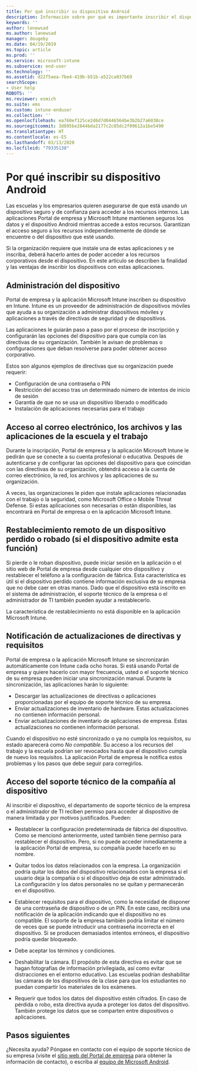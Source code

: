 ```yaml
---
title: Por qué inscribir su dispositivo Android
description: Información sobre por qué es importante inscribir el dispositivo en Intune
keywords: ''
author: lenewsad
ms.author: lanewsad
manager: dougeby
ms.date: 04/19/2019
ms.topic: article
ms.prod: ''
ms.service: microsoft-intune
ms.subservice: end-user
ms.technology: ''
ms.assetid: d22f5aea-7be4-419b-b51b-a522ca037b69
searchScope:
- User help
ROBOTS: ''
ms.reviewer: esmich
ms.suite: ems
ms.custom: intune-enduser
ms.collection: ''
ms.openlocfilehash: ea760ef125ce2d6d7d0446564be3b2b27a6038ce
ms.sourcegitcommit: 3d895be2844bda2177c2c85dc2f09612a1be5490
ms.translationtype: HT
ms.contentlocale: es-ES
ms.lasthandoff: 03/13/2020
ms.locfileid: "79335138"
---
```

# <a name="why-enroll-your-android-device"></a>Por qué inscribir su dispositivo Android  

Las escuelas y los empresarios quieren asegurarse de que está usando un dispositivo seguro y de confianza para acceder a los recursos internos. Las aplicaciones Portal de empresa y Microsoft Intune mantienen seguros los datos y el dispositivo Android mientras accede a estos recursos. Garantizan el acceso seguro a los recursos independientemente de dónde se encuentre o del dispositivo que esté usando. 

Si la organización requiere que instale una de estas aplicaciones y se inscriba, deberá hacerlo antes de poder acceder a los recursos corporativos desde el dispositivo. En este artículo se describen la finalidad y las ventajas de inscribir los dispositivos con estas aplicaciones.  

## <a name="gets-your-device-managed"></a>Administración del dispositivo  
 Portal de empresa y la aplicación Microsoft Intune inscriben su dispositivo en Intune.  Intune es un proveedor de administración de dispositivos móviles que ayuda a su organización a administrar dispositivos móviles y aplicaciones a través de directivas de seguridad y de dispositivos. 

Las aplicaciones le guiarán paso a paso por el proceso de inscripción y configurarán las opciones del dispositivo para que cumpla con las directivas de su organización. También le avisan de problemas o configuraciones que deban resolverse para poder obtener acceso corporativo.  

Estos son algunos ejemplos de directivas que su organización puede requerir:  
* Configuración de una contraseña o PIN
* Restricción del acceso tras un determinado número de intentos de inicio de sesión
* Garantía de que no se usa un dispositivo liberado o modificado
* Instalación de aplicaciones necesarias para el trabajo  

## <a name="gives-you-access-to-work-and-school-apps-work-files-and-email"></a>Acceso al correo electrónico, los archivos y las aplicaciones de la escuela y el trabajo  
Durante la inscripción, Portal de empresa y la aplicación Microsoft Intune le pedirán que se conecte a su cuenta profesional o educativa.  Después de autenticarse y de configurar las opciones del dispositivo para que coincidan con las directivas de su organización, obtendrá acceso a la cuenta de correo electrónico, la red, los archivos y las aplicaciones de su organización.  

A veces, las organizaciones le piden que instale aplicaciones relacionadas con el trabajo o la seguridad, como Microsoft Office o Mobile Threat Defense. Si estas aplicaciones son necesarias o están disponibles, las encontrará en Portal de empresa o en la aplicación Microsoft Intune.

## <a name="lets-you-remotely-reset-a-lost-or-stolen-device-if-device-supports-it"></a>Restablecimiento remoto de un dispositivo perdido o robado (si el dispositivo admite esta función)
Si pierde o le roban dispositivo, puede iniciar sesión en la aplicación o el sitio web de Portal de empresa desde cualquier otro dispositivo y restablecer el teléfono a la configuración de fábrica. Esta característica es útil si el dispositivo perdido contiene información exclusiva de su empresa que no debe caer en otras manos. Dado que el dispositivo está inscrito en el sistema de administración, el soporte técnico de la empresa o el administrador de TI también pueden ayudar a restablecerlo.  

La característica de restablecimiento no está disponible en la aplicación Microsoft Intune.  

## <a name="notifies-you-of-policy-updates-and-requirements"></a>Notificación de actualizaciones de directivas y requisitos
Portal de empresa o la aplicación Microsoft Intune se sincronizarán automáticamente con Intune cada ocho horas. Si está usando Portal de empresa y quiere hacerlo con mayor frecuencia, usted o el soporte técnico de su empresa pueden iniciar una sincronización manual. Durante la sincronización, las aplicaciones harán lo siguiente:  

* Descargar las actualizaciones de directivas o aplicaciones proporcionadas por el equipo de soporte técnico de su empresa.  
* Enviar actualizaciones de inventario de hardware. Estas actualizaciones no contienen información personal.  
* Enviar actualizaciones de inventario de aplicaciones de empresa. Estas actualizaciones no contienen información personal.  

Cuando el dispositivo no esté sincronizado o ya no cumpla los requisitos, su estado aparecerá como *No compatible*. Su acceso a los recursos del trabajo y la escuela podrían ser revocados hasta que el dispositivo cumpla de nuevo los requisitos. La aplicación Portal de empresa le notifica estos problemas y los pasos que debe seguir para corregirlos.  


## <a name="permits-company-support-access-to-your-device"></a>Acceso del soporte técnico de la compañía al dispositivo
Al inscribir el dispositivo, el departamento de soporte técnico de la empresa o el administrador de TI reciben permiso para acceder al dispositivo de manera limitada y por motivos justificados. Pueden:  

* Restablecer la configuración predeterminada de fábrica del dispositivo. Como se mencionó anteriormente, usted también tiene permiso para restablecer el dispositivo. Pero, si no puede acceder inmediatamente a la aplicación Portal de empresa, su compañía puede hacerlo en su nombre.  

* Quitar todos los datos relacionados con la empresa. La organización podría quitar los datos del dispositivo relacionados con la empresa si el usuario deja la compañía o si el dispositivo deja de estar administrado. La configuración y los datos personales no se quitan y permanecerán en el dispositivo.  

* Establecer requisitos para el dispositivo, como la necesidad de disponer de una contraseña de dispositivo o de un PIN. En este caso, recibirá una notificación de la aplicación indicando que el dispositivo no es compatible. El soporte de la empresa también podría limitar el número de veces que se puede introducir una contraseña incorrecta en el dispositivo. Si se producen demasiados intentos erróneos, el dispositivo podría quedar bloqueado.  

* Debe aceptar los términos y condiciones.  

* Deshabilitar la cámara. El propósito de esta directiva es evitar que se hagan fotografías de información privilegiada, así como evitar distracciones en el entorno educativo. Las escuelas podrían deshabilitar las cámaras de los dispositivos de la clase para que los estudiantes no puedan compartir los materiales de los exámenes.  

* Requerir que todos los datos del dispositivo estén cifrados. En caso de pérdida o robo, esta directiva ayuda a proteger los datos del dispositivo. También protege los datos que se comparten entre dispositivos o aplicaciones. 

## <a name="next-steps"></a>Pasos siguientes  

¿Necesita ayuda? Póngase en contacto con el equipo de soporte técnico de su empresa (visite el [sitio web del Portal de empresa](https://go.microsoft.com/fwlink/?linkid=2010980) para obtener la información de contacto), o escriba al <a href="mailto:wintunedroidfbk@microsoft.com?subject=I'm having trouble installing the Company Portal app on my Android device&body=Describe the issue you're experiencing here.">equipo de Microsoft Android</a>.
